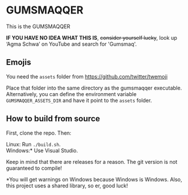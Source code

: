 # GUMSMAQQER
This is the GUMSMAQQER

**IF YOU HAVE NO IDEA WHAT THIS IS**, ~~consider yourself lucky~~, look up ‘Agma Schwa’ on YouTube and search for 'Gumsmaq'.

## Emojis
You need the `assets` folder from https://github.com/twitter/twemoji  

Place that folder into the same directory as the gumsmaqqer executable. Alternatively, you can define the environment variable `GUMSMAQQER_ASSETS_DIR` and have it point to the `assets` folder.

## How to build from source
First, clone the repo. Then:

Linux: Run `./build.sh`.\
Windows:\* Use Visual Studio.

Keep in mind that there are releases for a reason. The git version is not guaranteed to compile!

\*You will get warnings on Windows because Windows is Windows. Also, this project uses a shared library, so er, good luck!
